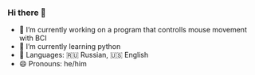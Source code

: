 ### Hi there 👋
- 🔭 I’m currently working on a program that controlls mouse movement with BCI
- 🌱 I’m currently learning python
- 💬 Languages: 🇷🇺 Russian, 🇺🇸 English
- 😄 Pronouns: he/him
